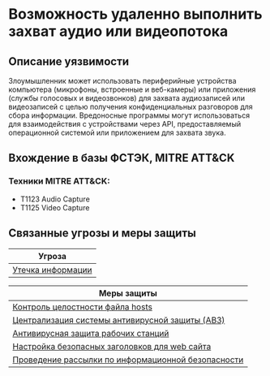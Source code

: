 # Возможность удаленно выполнить захват аудио или видеопотока

## Описание уязвимости
Злоумышленник может использовать периферийные устройства компьютера (микрофоны, встроенные и веб-камеры) или приложения (службы голосовых и видеозвонков) для захвата аудиозаписей или видеозаписей с целью получения конфиденциальных разговоров для сбора информации.
Вредоносные программы могут использоваться для взаимодействия с устройствами через API, предоставляемый операционной системой или приложением для захвата звука.

## Вхождение в базы ФСТЭК, MITRE ATT&CK
### Техники MITRE ATT&CK:
+ T1123 Audio Capture
+ T1125 Video Capture

## Связанные угрозы и меры защиты
|Угроза|
|-|
|[Утечка информации](/vkr/threats/page11)|

|Меры защиты|
|--------|
|[Контроль целостности файла hosts](/vkr/measures/page4)|
|[Централизация системы антивирусной защиты (АВЗ)](/vkr/measures/page6)|
|[Антивирусная защита рабочих станций](/vkr/measures/page16)|
|[Настройка безопасных заголовков для web сайта](/vkr/measures/page34)|
|[Проведение рассылки по информационной безопасности](/vkr/measures/page35)|
